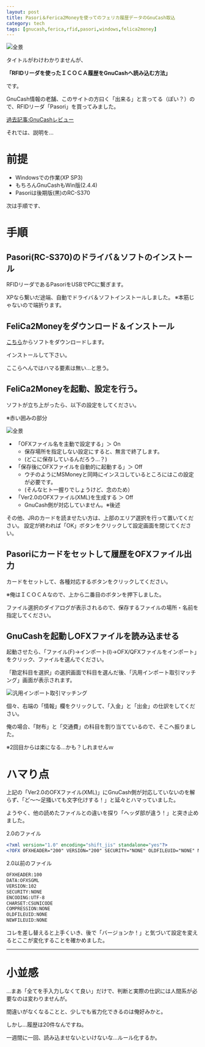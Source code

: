 ```yaml
---
layout: post
title: Pasori＆Ferica2Moneyを使ってのフェリカ履歴データのGnuCash取込
category: tech
tags: [gnucash,ferica,rfid,pasori,windows,felica2money]
---
```


![全景](/images/2011-04-18-import-gnucash-from-ferica.jpg)

タイトルがわけわかりませんが、

__「RFIDリーダを使ったＩＣＯＣＡ履歴をGnuCashへ読み込む方法」__

です。

GnuCash情報の老舗、このサイトの方曰く「出来る」と言ってる（ぽい？）ので、RFIDリーダ「Pasori」を買ってみました。

[過去記事:GnuCashレビュー](/tech/2011/04/17/review-gnucash)

それでは、説明を…

# 前提

- Windowsでの作業(XP SP3)
- もちろんGnuCashもWin版(2.4.4)
- Pasoriは後期版(黒)のRC-S370

次は手順です、

# 手順

## Pasori(RC-S370)のドライバ＆ソフトのインストール

RFIDリーダであるPasoriをUSBでPCに繋ぎます。

XPなら繋いだ途端、自動でドライバ＆ソフトインストールしました。 ※本筋じゃないので端折ります。

## FeliCa2Moneyをダウンロード＆インストール

[こちら](http://felica2money.tmurakam.org/)からソフトをダウンロードします。

インストールして下さい。

ここらへんではハマる要素は無い…と思う。

## FeliCa2Moneyを起動、設定を行う。

ソフトが立ち上がったら、以下の設定をしてください。

※赤い囲みの部分

![全景](/images/2011-04-18-option.jpg)


- 「OFXファイル名を主動で設定する」＞ On
  - 保存場所を指定しない設定にすると、無言で終了します。
  - (どこに保存しているんだろう…？)
- 「保存後にOFXファイルを自動的に起動する」＞ Off
  - ウチのようにMSMoneyと同時にインスコしているところにはこの設定が必要です。
  - (そんなヒト一握りでしょうけど、念のため）
- 「Ver2.0のOFXファイル(XML)を生成する ＞ Off
  - GnuCash側が対応していません。※後述

その他、JRのカードを読ませたい方は、上部のエリア選択を行って置いてください。
設定が終われば「OK」ボタンをクリックして設定画面を閉じてください。

## Pasoriにカードをセットして履歴をOFXファイル出力

カードをセットして、各種対応するボタンをクリックしてください。

※俺はＩＣＯＣＡなので、上から二番目のボタンを押下しました。

ファイル選択のダイアログが表示されるので、保存するファイルの場所・名前を指定してください。

## GnuCashを起動しOFXファイルを読み込ませる

起動させたら、「ファイル(F)→インポート(I)→OFX/QFXファイルをインポート」をクリック、ファイルを選んでください。

「勘定科目を選択」の選択画面で科目を選んだ後、「汎用インポート取引マッチング」画面が表示されます。

![汎用インポート取引マッチング](/images/2011-04-18-import-view.jpg)

個々、右端の「情報」欄をクリックして、「入金」と「出金」の仕訳をしてください。

俺の場合、「財布」と「交通費」の科目を割り当てているので、そこへ振りました。

※2回目からは楽になる…かも？しれませんｗ

# ハマり点

上記の「Ver2.0のOFXファイル(XML)」にGnuCash側が対応していないのを解らず、「ど～～足掻いても文字化けする！」と延々とハマっていました。

ようやく、他の読めたファイルとの違いを探り「ヘッダ部が違う！」と突き止めました。

2.0のファイル

```xml
<?xml version="1.0" encoding="shift_jis" standalone="yes"?>
<?OFX OFXHEADER="200" VERSION="200" SECURITY="NONE" OLDFILEUID="NONE" NEWFILEUID="NONE"?>
```

2.0以前のファイル

```xml
OFXHEADER:100
DATA:OFXSGML
VERSION:102
SECURITY:NONE
ENCODING:UTF-8
CHARSET:CSUNICODE
COMPRESSION:NONE
OLDFILEUID:NONE
NEWFILEUID:NONE
```

コレを差し替えると上手くいき、後で「バージョンか！」と気づいて設定を変えるとここが変化することを確かめました。

---

# 小並感

…まあ「全てを手入力しなくて良い」だけで、判断と実際の仕訳には人間系が必要なのは変わりませんが。

間違いがなくなることと、少しでも省力化できるのは俺好みかと。


しかし…履歴は20件なんですね。

一週間に一回、読み込ませないといけないな…ルール化するか。
